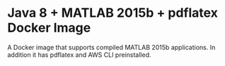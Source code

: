 # Java 8 + MATLAB 2015b + pdflatex Docker Image

A Docker image that supports compiled MATLAB 2015b applications.
In addition it has pdflatex and AWS CLI preinstalled.
